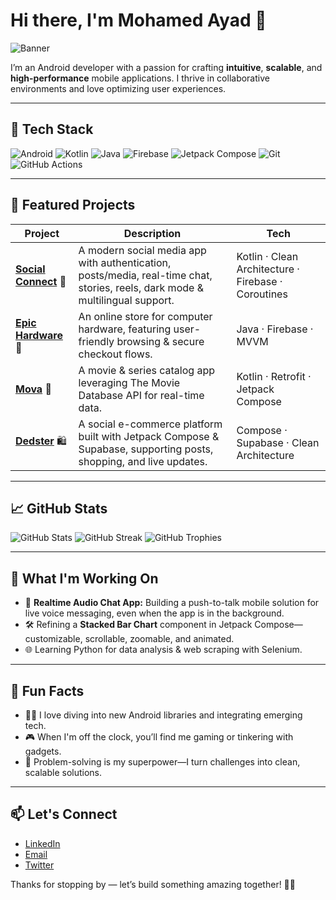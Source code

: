 # Hi there, I'm **Mohamed Ayad** 👋

![Banner](https://user-images.githubusercontent.com/74038190/225813708-98b745f2-7d22-48cf-9150-083f1b00d6c9.gif)

I’m an Android developer with a passion for crafting **intuitive**, **scalable**, and **high-performance** mobile applications. I thrive in collaborative environments and love optimizing user experiences.

---

## 🧰 Tech Stack

![Android](https://img.shields.io/badge/Android-3DDC84?style=for-the-badge&logo=android&logoColor=white)
![Kotlin](https://img.shields.io/badge/Kotlin-0095D5?style=for-the-badge&logo=kotlin&logoColor=white)
![Java](https://img.shields.io/badge/Java-007396?style=for-the-badge&logo=java&logoColor=white)
![Firebase](https://img.shields.io/badge/Firebase-FFCA28?style=for-the-badge&logo=firebase&logoColor=white)
![Jetpack Compose](https://img.shields.io/badge/Jetpack_Compose-4285F4?style=for-the-badge&logo=jetpack-compose&logoColor=white)
![Git](https://img.shields.io/badge/Git-F05032?style=for-the-badge&logo=git&logoColor=white)
![GitHub Actions](https://img.shields.io/badge/GitHub_Actions-2088FF?style=for-the-badge&logo=github-actions&logoColor=white)

---

## 🚀 Featured Projects

| Project                                                                    | Description                                                                                                                   | Tech                                                |
| -------------------------------------------------------------------------- | ----------------------------------------------------------------------------------------------------------------------------- | --------------------------------------------------- |
| **[Social Connect](https://github.com/Mohamed-Ayad902/Social-Connect)** 🌟 | A modern social media app with authentication, posts/media, real-time chat, stories, reels, dark mode & multilingual support. | Kotlin · Clean Architecture · Firebase · Coroutines |
| **[Epic Hardware](https://github.com/Mohamed-Ayad902/Grocery)** 🛒         | An online store for computer hardware, featuring user-friendly browsing & secure checkout flows.                              | Java · Firebase · MVVM                              |
| **[Mova](https://github.com/Mohamed-Ayad902/Mova)** 🎥                     | A movie & series catalog app leveraging The Movie Database API for real-time data.                                            | Kotlin · Retrofit · Jetpack Compose                 |
| **[Dedster](https://github.com/Mohamed-Ayad902/Dedster-App)** 🛍️          | A social e-commerce platform built with Jetpack Compose & Supabase, supporting posts, shopping, and live updates.             | Compose · Supabase · Clean Architecture             |

---

## 📈 GitHub Stats

![GitHub Stats](https://github-readme-stats.vercel.app/api?username=Mohamed-Ayad902&show_icons=true&theme=radical)
![GitHub Streak](https://github-readme-streak-stats.herokuapp.com/?user=Mohamed-Ayad902&theme=radical)
![GitHub Trophies](https://github-profile-trophy.vercel.app/?username=Mohamed-Ayad902&theme=radical)

---

## 🎯 What I'm Working On

- 🚧 **Realtime Audio Chat App:** Building a push-to-talk mobile solution for live voice messaging, even when the app is in the background.
- 🛠️ Refining a **Stacked Bar Chart** component in Jetpack Compose—customizable, scrollable, zoomable, and animated.
- 🌐 Learning Python for data analysis & web scraping with Selenium.

---

## 🌟 Fun Facts

- 👨‍💻 I love diving into new Android libraries and integrating emerging tech.
- 🎮 When I'm off the clock, you’ll find me gaming or tinkering with gadgets.
- 🧩 Problem-solving is my superpower—I turn challenges into clean, scalable solutions.

---

## 📫 Let's Connect

- [LinkedIn](https://www.linkedin.com/in/mohamed-ayad-10786b212/)
- [Email](mailto:mohamed.ayad7474@gmail.com)
- [Twitter](https://twitter.com/MohamedAyadDev)

Thanks for stopping by — let’s build something amazing together! 👨‍💻
